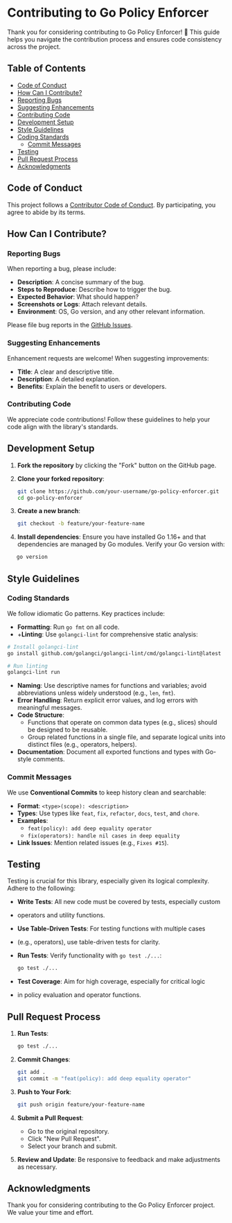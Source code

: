 # Contributing to Go Policy Enforcer

Thank you for considering contributing to Go Policy Enforcer! 🎉 This
guide helps you navigate the contribution process and ensures code consistency
across the project.

## Table of Contents

- [Code of Conduct](#code-of-conduct)
- [How Can I Contribute?](#how-can-i-contribute)
- [Reporting Bugs](#reporting-bugs)
- [Suggesting Enhancements](#suggesting-enhancements)
- [Contributing Code](#contributing-code)
- [Development Setup](#development-setup)
- [Style Guidelines](#style-guidelines)
- [Coding Standards](#coding-standards)
  - [Commit Messages](#commit-messages)
- [Testing](#testing)
- [Pull Request Process](#pull-request-process)
- [Acknowledgments](#acknowledgments)

## Code of Conduct

This project follows a [Contributor Code of Conduct](CODE_OF_CONDUCT.md).
By participating, you agree to abide by its terms.

## How Can I Contribute?

### Reporting Bugs

When reporting a bug, please include:

- **Description**: A concise summary of the bug.
- **Steps to Reproduce**: Describe how to trigger the bug.
- **Expected Behavior**: What should happen?
- **Screenshots or Logs**: Attach relevant details.
- **Environment**: OS, Go version, and any other relevant information.

Please file bug reports in the
[GitHub Issues](https://github.com/kmesiab/go-policy-enforcer/issues).

### Suggesting Enhancements

Enhancement requests are welcome! When suggesting improvements:

- **Title**: A clear and descriptive title.
- **Description**: A detailed explanation.
- **Benefits**: Explain the benefit to users or developers.

### Contributing Code

We appreciate code contributions! Follow these guidelines to help your
code align with the library's standards.

## Development Setup

1. **Fork the repository** by clicking the "Fork" button on the GitHub page.
2. **Clone your forked repository**:

   ```sh
   git clone https://github.com/your-username/go-policy-enforcer.git
   cd go-policy-enforcer
   ```

3. **Create a new branch**:

   ```sh
   git checkout -b feature/your-feature-name
   ```

4. **Install dependencies**: Ensure you have installed Go 1.16+ and that
   dependencies are managed by Go modules. Verify your Go version with:

```sh
   go version
```

## Style Guidelines

### Coding Standards

We follow idiomatic Go patterns. Key practices include:

- **Formatting**: Run `go fmt` on all code.
- +**Linting**: Use `golangci-lint` for comprehensive static analysis:
  
```sh
# Install golangci-lint
go install github.com/golangci/golangci-lint/cmd/golangci-lint@latest

# Run linting
golangci-lint run
```

- **Naming**: Use descriptive names for functions and variables; avoid
  abbreviations unless widely understood (e.g., `len`, `fmt`).
- **Error Handling**: Return explicit error values, and log errors with
  meaningful messages.
- **Code Structure**:
  - Functions that operate on common data types (e.g., slices) should be
    designed to be reusable.
  - Group related functions in a single file, and separate logical
    units into distinct files (e.g., operators, helpers).
- **Documentation**: Document all exported functions and types with Go-style
  comments.

### Commit Messages

We use **Conventional Commits** to keep history clean and searchable:

- **Format**: `<type>(scope): <description>`
- **Types**: Use types like `feat`, `fix`, `refactor`, `docs`, `test`, and
  `chore`.
- **Examples**:
  - `feat(policy): add deep equality operator`
  - `fix(operators): handle nil cases in deep equality`
- **Link Issues**: Mention related issues (e.g., `Fixes #15`).

## Testing

Testing is crucial for this library, especially given its logical complexity.
Adhere to the following:

- **Write Tests**: All new code must be covered by tests, especially custom
- operators and utility functions.
- **Use Table-Driven Tests**: For testing functions with multiple cases
- (e.g., operators), use table-driven tests for clarity.
- **Run Tests**: Verify functionality with `go test ./...`:

  ```sh
  go test ./...
  ```

- **Test Coverage**: Aim for high coverage, especially for critical logic
- in policy evaluation and operator functions.

## Pull Request Process

1. **Run Tests**:

   ```sh
   go test ./...
   ```

2. **Commit Changes**:

   ```sh
   git add .
   git commit -m "feat(policy): add deep equality operator"
   ```

3. **Push to Your Fork**:

   ```sh
   git push origin feature/your-feature-name
   ```

4. **Submit a Pull Request**:

    - Go to the original repository.
    - Click "New Pull Request".
    - Select your branch and submit.

5. **Review and Update**: Be responsive to feedback and make adjustments as
   necessary.

## Acknowledgments

Thank you for considering contributing to the Go Policy Enforcer project.
We value your time and effort.
